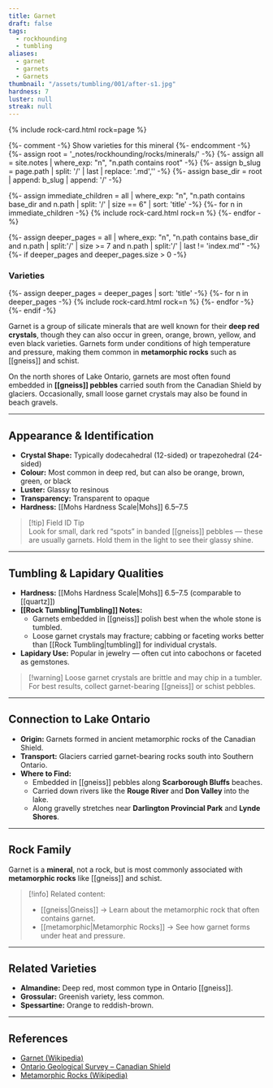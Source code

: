 ```yaml
---
title: Garnet
draft: false
tags:
  - rockhounding
  - tumbling
aliases:
  - garnet
  - garnets
  - Garnets
thumbnail: "/assets/tumbling/001/after-s1.jpg"
hardness: 7
luster: null
streak: null
---
```

{% include rock-card.html rock=page %}

{%- comment -%} Show varieties for this mineral {%- endcomment -%}
{%- assign root = '_notes/rockhounding/rocks/minerals/' -%}
{%- assign all = site.notes | where_exp: "n", "n.path contains root" -%}
{%- assign b_slug = page.path | split: '/' | last | replace: '.md','' -%}
{%- assign base_dir = root | append: b_slug | append: '/' -%}

<div class="rock-card-grid">
  {%- assign immediate_children = all | where_exp: "n", "n.path contains base_dir and n.path | split: '/' | size == 6" | sort: 'title' -%}
  {%- for n in immediate_children -%}
    {% include rock-card.html rock=n %}
  {%- endfor -%}
</div>

{%- assign deeper_pages = all | where_exp: "n", "n.path contains base_dir and n.path | split:'/' | size >= 7 and n.path | split:'/' | last != 'index.md'" -%}
{%- if deeper_pages and deeper_pages.size > 0 -%}
  <h3>Varieties</h3>
  <div class="rock-card-grid">
    {%- assign deeper_pages = deeper_pages | sort: 'title' -%}
    {%- for n in deeper_pages -%}
      {% include rock-card.html rock=n %}
    {%- endfor -%}
  </div>
{%- endif -%}

Garnet is a group of silicate minerals that are well known for their **deep red crystals**, though they can also occur in green, orange, brown, yellow, and even black varieties. Garnets form under conditions of high temperature and pressure, making them common in **metamorphic rocks** such as [[gneiss]] and schist.  

On the north shores of Lake Ontario, garnets are most often found embedded in **[[gneiss]] pebbles** carried south from the Canadian Shield by glaciers. Occasionally, small loose garnet crystals may also be found in beach gravels.

---

## Appearance & Identification
- **Crystal Shape:** Typically dodecahedral (12-sided) or trapezohedral (24-sided) 
- **Colour:** Most common in deep red, but can also be orange, brown, green, or black  
- **Luster:** Glassy to resinous  
- **Transparency:** Transparent to opaque  
- **Hardness:** [[Mohs Hardness Scale|Mohs]] 6.5–7.5  

> [!tip] Field ID Tip  
> Look for small, dark red “spots” in banded [[gneiss]] pebbles — these are usually garnets. Hold them in the light to see their glassy shine.  

---

## Tumbling & Lapidary Qualities
- **Hardness:** [[Mohs Hardness Scale|Mohs]] 6.5–7.5 (comparable to [[quartz]])  
- **[[Rock Tumbling|Tumbling]] Notes:**  
  - Garnets embedded in [[gneiss]] polish best when the whole stone is tumbled.  
  - Loose garnet crystals may fracture; cabbing or faceting works better than [[Rock Tumbling|tumbling]] for individual crystals.  
- **Lapidary Use:** Popular in jewelry — often cut into cabochons or faceted as gemstones.  

> [!warning] Loose garnet crystals are brittle and may chip in a tumbler. For best results, collect garnet-bearing [[gneiss]] or schist pebbles.  

---

## Connection to Lake Ontario
- **Origin:** Garnets formed in ancient metamorphic rocks of the Canadian Shield.  
- **Transport:** Glaciers carried garnet-bearing rocks south into Southern Ontario.  
- **Where to Find:**  
  - Embedded in [[gneiss]] pebbles along **Scarborough Bluffs** beaches.  
  - Carried down rivers like the **Rouge River** and **Don Valley** into the lake.  
  - Along gravelly stretches near **Darlington Provincial Park** and **Lynde Shores**.  

---

## Rock Family
Garnet is a **mineral**, not a rock, but is most commonly associated with **metamorphic rocks** like [[gneiss]] and schist.  

> [!info] Related content:  
> - [[gneiss|Gneiss]] → Learn about the metamorphic rock that often contains garnet.  
> - [[metamorphic|Metamorphic Rocks]] → See how garnet forms under heat and pressure.  

---

## Related Varieties
- **Almandine:** Deep red, most common type in Ontario [[gneiss]].  
- **Grossular:** Greenish variety, less common.  
- **Spessartine:** Orange to reddish-brown.  

---

## References
- [Garnet (Wikipedia)](https://en.wikipedia.org/wiki/Garnet)  
- [Ontario Geological Survey – Canadian Shield](https://www.ontario.ca/page/geology-ontario)  
- [Metamorphic Rocks (Wikipedia)](https://en.wikipedia.org/wiki/Metamorphic_rock)  
